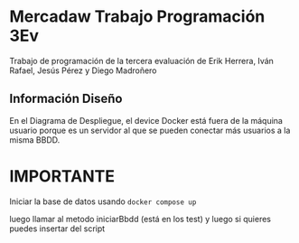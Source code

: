 # Mercadaw Trabajo Programación 3Ev

Trabajo de programación de la tercera evaluación de Erik Herrera, Iván Rafael, Jesús Pérez y Diego Madroñero 


## Información Diseño

En el Diagrama de Despliegue, el device Docker está fuera de la máquina usuario porque es un servidor al que se pueden conectar más usuarios a la misma BBDD.


# IMPORTANTE

Iniciar la base de datos usando 
`docker compose up`

luego llamar al metodo iniciarBbdd (está en los test)
y luego si quieres puedes insertar del script
